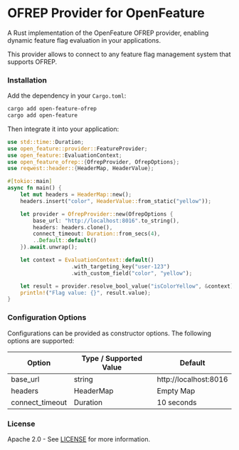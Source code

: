 [Generated by cargo-readme: `cargo readme --no-title --no-license > README.md`]::
 # OFREP Provider for OpenFeature

A Rust implementation of the OpenFeature OFREP provider, enabling dynamic
feature flag evaluation in your applications.

This provider allows to connect to any feature flag management system that supports OFREP.

### Installation
Add the dependency in your `Cargo.toml`:
```bash
cargo add open-feature-ofrep
cargo add open-feature
```
Then integrate it into your application:

```rust
use std::time::Duration;
use open_feature::provider::FeatureProvider;
use open_feature::EvaluationContext;
use open_feature_ofrep::{OfrepProvider, OfrepOptions};
use reqwest::header::{HeaderMap, HeaderValue};

#[tokio::main]
async fn main() {
    let mut headers = HeaderMap::new();
    headers.insert("color", HeaderValue::from_static("yellow"));

    let provider = OfrepProvider::new(OfrepOptions {
        base_url: "http://localhost:8016".to_string(),
        headers: headers.clone(),
        connect_timeout: Duration::from_secs(4), 
        ..Default::default()
    }).await.unwrap();

    let context = EvaluationContext::default()
                    .with_targeting_key("user-123")
                    .with_custom_field("color", "yellow");

    let result = provider.resolve_bool_value("isColorYellow", &context).await.unwrap();
    println!("Flag value: {}", result.value);
}
```

### Configuration Options
Configurations can be provided as constructor options. The following options are supported:

| Option                                  | Type / Supported Value            | Default                             |
|-----------------------------------------|-----------------------------------|-------------------------------------|
| base_url                                | string                            | http://localhost:8016               |
| headers                                 | HeaderMap                         | Empty Map                           |
| connect_timeout                         | Duration                          | 10 seconds                          |

### License
Apache 2.0 - See [LICENSE](./../../LICENSE) for more information.

